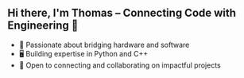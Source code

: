 ## Hi there, I'm Thomas – Connecting Code with Engineering 👋

- 🔗 Passionate about bridging hardware and software
- 🖥️ Building expertise in Python and C++
- 🤝 Open to connecting and collaborating on impactful projects

<!--
**Zimpto/Zimpto** is a ✨ _special_ ✨ repository because its `README.md` (this file) appears on your GitHub profile.

I'm Thomas and have a strong interest in coding microcontrollers, as well as in collecting and analyzing data.

Passionate about bridging hardware and software, I love tackling challenges with creativity and code. I'm building expertise in Python and C++, constantly exploring how innovative coding can solve real-world challenges. I’m always open to connecting and collaborating on impactful projects.
